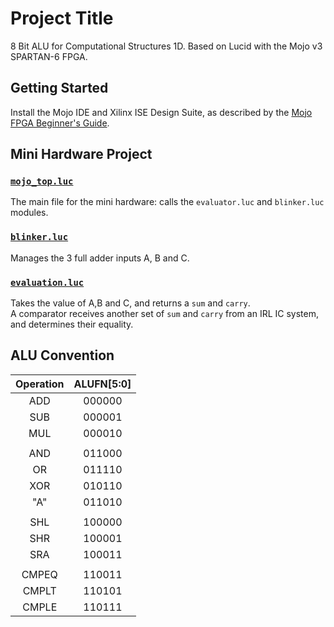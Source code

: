 # Project Title
8 Bit ALU for Computational Structures 1D. Based on Lucid with the Mojo v3 SPARTAN-6 FPGA.

## Getting Started
Install the Mojo IDE and Xilinx ISE Design Suite, as described by the [Mojo FPGA Beginner's Guide](https://embeddedmicro.com/tutorials/mojo-fpga-beginners-guide).

## Mini Hardware Project
### [`mojo_top.luc`](Mini%20Hardware/source/mojo_top.luc)
The main file for the mini hardware: calls the `evaluator.luc` and `blinker.luc` modules.

### [`blinker.luc`](Mini%20Hardware/source/blinker.luc)
Manages the 3 full adder inputs A, B and C.

### [`evaluation.luc`](Mini%20Hardware/source/evaluation.luc)
Takes the value of A,B and C, and returns a `sum` and `carry`.<br>
A comparator receives another set of `sum` and `carry` from an IRL IC system, and determines their equality.


## ALU Convention

| Operation  | ALUFN[5:0] |
|:----------:|:----------:|
|    ADD     |   000000   | T
|    SUB     |   000001   | -> ADDER   (ALUFN[1:0])
|    MUL     |   000010   | -
|            |            |
|    AND     |   011000   | T  
|     OR     |   011110   | |
|    XOR     |   010110   | -> BOOLEAN (ALUFN[3:0])
|    "A"     |   011010   | -
|            |            |
|    SHL     |   100000   | T
|    SHR     |   100001   | -> SHIFT   (ALUFN[1:0])
|    SRA     |   100011   | -
|            |            |
|   CMPEQ    |   110011   | T
|   CMPLT    |   110101   | -> COMPARE (ALUFN[2:1]) 
|   CMPLE    |   110111   | -

